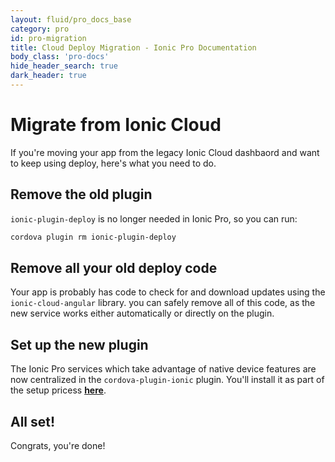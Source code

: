```yaml
---
layout: fluid/pro_docs_base
category: pro
id: pro-migration 
title: Cloud Deploy Migration - Ionic Pro Documentation
body_class: 'pro-docs'
hide_header_search: true
dark_header: true
---
```


# Migrate from Ionic Cloud

If you're moving your app from the legacy Ionic Cloud dashbaord and want to keep using deploy, here's what you need to do.

## Remove the old plugin

`ionic-plugin-deploy` is no longer needed in Ionic Pro, so you can run:

```bash
cordova plugin rm ionic-plugin-deploy
```

## Remove all your old deploy code

Your app is probably has code to check for and download updates using the `ionic-cloud-angular` library.  you can safely remove all of this code, as the new service works either automatically or directly on the plugin.

## Set up the new plugin

The Ionic Pro services which take advantage of native device features are now centralized in the `cordova-plugin-ionic` plugin.  You'll install it as part of the setup pricess **[here](/docs/pro/live-deploy/setup.html)**.  

## All set!

Congrats, you're done!





